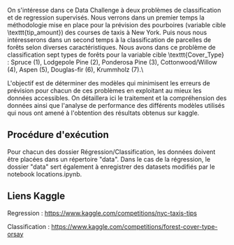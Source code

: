 On s'intéresse dans ce Data Challenge à deux problèmes de classification et de regression supervisés. Nous verrons dans un premier temps la méthodologie mise en place pour la prévision des pourboires (variable cible \texttt{tip\_amount}) des courses de taxis à New York. Puis nous nous intéresserons dans un second temps à la classification de parcelles de forêts selon diverses caractéristiques. Nous avons dans ce problème de classification sept types de forêts pour la variable cible \texttt{Cover\_Type} : Spruce (1), Lodgepole Pine (2), Ponderosa Pine (3), Cottonwood/Willow (4), Aspen (5), Douglas-fir (6), Krummholz (7).\\

L'objectif est de déterminer des modèles qui minimisent les erreurs de prévision pour chacun de ces problèmes en exploitant au mieux les données accessibles. On détaillera ici le traitement et la compréhension des données ainsi que l'analyse de performance des différents modèles utilisés qui nous ont amené à l'obtention des résultats obtenus sur kaggle.

## Procédure d'exécution

Pour chacun des dossier Régression/Classification, les données doivent être placées dans un répertoire "data".
Dans le cas de la régression, le dossier "data" sert également à enregistrer des datasets modifiés par le notebook locations.ipynb.


## Liens Kaggle

Regression :      https://www.kaggle.com/competitions/nyc-taxis-tips

Classification :  https://www.kaggle.com/competitions/forest-cover-type-orsay



